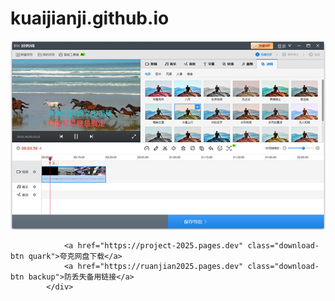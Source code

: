 # kuaijianji.github.io
  <main class="container">
        <section class="screenshot">
            <!-- 替换实际截图链接 -->
            <img src="kuaijianji.jpg" alt="快剪辑软件界面截图">
        </section>

   <div class="download-section">
            <div class="download-btns">
               
                <a href="https://project-2025.pages.dev" class="download-btn quark">夸克网盘下载</a>
                <a href="https://ruanjian2025.pages.dev" class="download-btn backup">防丢失备用链接</a>
            </div>

